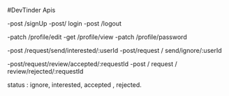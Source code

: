 #DevTinder Apis

-post /signUp
-post/ login
-post /logout


-patch /profile/edit 
-get /profile/view
-patch /profile/password

-post /request/send/interested/:userId
-post/request / send/ignore/:userId

-post/request/review/accepted/:requestId
-post / request / review/rejected/:requestId


status : ignore, interested, accepted , rejected.